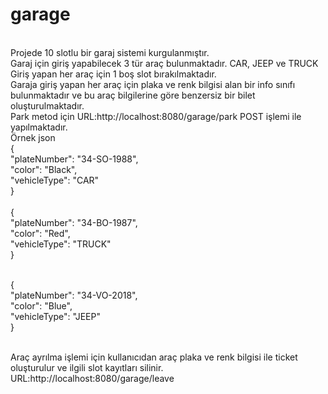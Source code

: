 # garage
</br>Projede 10 slotlu bir garaj sistemi kurgulanmıştır.
</br>Garaj için giriş yapabilecek 3 tür araç bulunmaktadır. CAR, JEEP ve TRUCK
</br>Giriş yapan her araç için 1 boş slot bırakılmaktadır.
</br>Garaja giriş yapan her araç için plaka ve renk bilgisi alan bir info sınıfı bulunmaktadır ve bu araç bilgilerine göre benzersiz bir bilet oluşturulmaktadır.
</br>Park  metod için URL:http://localhost:8080/garage/park POST işlemi ile yapılmaktadır.
</br> Örnek json
</br>{
</br>"plateNumber": "34-SO-1988",
</br>"color": "Black",
</br>"vehicleType": "CAR"
</br>}
</br>
</br>{
</br>"plateNumber": "34-BO-1987",
</br>"color": "Red",
</br>"vehicleType": "TRUCK"
</br>}

</br>{
</br>"plateNumber": "34-VO-2018",
</br>"color": "Blue",
</br>"vehicleType": "JEEP"
</br>}

</br>Araç ayrılma işlemi için kullanıcıdan araç plaka ve renk bilgisi ile ticket oluşturulur ve ilgili slot kayıtları silinir.
</br> URL:http://localhost:8080/garage/leave


